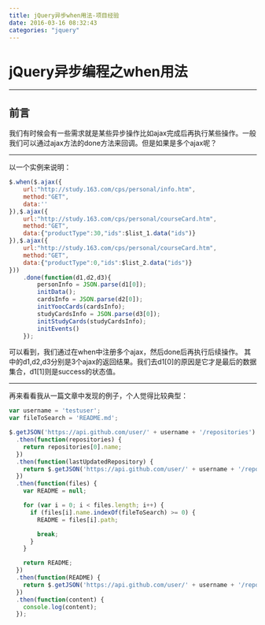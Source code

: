 ```yaml
---
title: jQuery异步when用法-项目经验
date: 2016-03-16 08:32:43
categories: "jquery"
---
```

# jQuery异步编程之when用法

---

## **前言**

我们有时候会有一些需求就是某些异步操作比如ajax完成后再执行某些操作。一般我们可以通过ajax方法的done方法来回调。但是如果是多个ajax呢？

---

以一个实例来说明：

``` javascript			
$.when($.ajax({
	url:"http://study.163.com/cps/personal/info.htm",   
	method:"GET",
	data:''
}),$.ajax({
	url:"http://study.163.com/cps/personal/courseCard.htm",
	method:"GET",
	data:{"productType":30,"ids":$list_1.data("ids")}   
}),$.ajax({
	url:"http://study.163.com/cps/personal/courseCard.htm",
	method:"GET",
	data:{"productType":0,"ids":$list_2.data("ids")}
}))
	.done(function(d1,d2,d3){
		personInfo = JSON.parse(d1[0]);
		initData();
		cardsInfo = JSON.parse(d2[0]);     
		initYoocCards(cardsInfo);
		studyCardsInfo = JSON.parse(d3[0]);
		initStudyCards(studyCardsInfo);	    			
		initEvents()
	}); 
```

可以看到，我们通过在when中注册多个ajax，然后done后再执行后续操作。
其中的d1,d2,d3分别是3个ajax的返回结果。我们去d1[0]的原因是它才是最后的数据集合，d1[1]则是success的状态值。


---

再来看看我从一篇文章中发现的例子，个人觉得比较典型：

``` javascript
var username = 'testuser';
var fileToSearch = 'README.md';

$.getJSON('https://api.github.com/user/' + username + '/repositories')
  .then(function(repositories) {
    return repositories[0].name;
  })
  .then(function(lastUpdatedRepository) {
    return $.getJSON('https://api.github.com/user/' + username + '/repository/' + lastUpdatedRepository + '/files');
  })
  .then(function(files) {
    var README = null;

    for (var i = 0; i < files.length; i++) {
      if (files[i].name.indexOf(fileToSearch) >= 0) {
        README = files[i].path;

        break;
      }
    }

    return README;
  })
  .then(function(README) {
    return $.getJSON('https://api.github.com/user/' + username + '/repository/' + lastUpdatedRepository + '/file/' + README + '/content');
  })
  .then(function(content) {
    console.log(content);
  });
```



